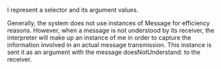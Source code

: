 I represent a selector and its argument values.
	
Generally, the system does not use instances of Message for efficiency reasons. However, when a message is not understood by its receiver, the interpreter will make up an instance of me in order to capture the information involved in an actual message transmission. This instance is sent it as an argument with the message doesNotUnderstand: to the receiver.
